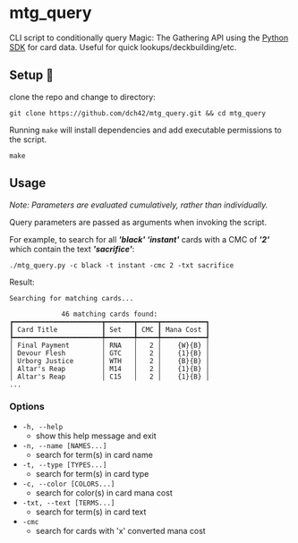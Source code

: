 # mtg_query
CLI script to conditionally query Magic: The Gathering API using the [Python SDK](https://github.com/MagicTheGathering/mtg-sdk-python) for card data. Useful for quick lookups/deckbuilding/etc.

## Setup 🔧
clone the repo and change to directory:
~~~
git clone https://github.com/dch42/mtg_query.git && cd mtg_query
~~~

Running `make` will install dependencies and add executable permissions to the script.

~~~
make
~~~

## Usage
*Note: Parameters are evaluated cumulatively, rather than individually.*

Query parameters are passed as arguments when invoking the script. 

For example, to search for all ***'black' 'instant'*** cards with a CMC of ***'2'*** which contain the text ***'sacrifice'***:

~~~
./mtg_query.py -c black -t instant -cmc 2 -txt sacrifice
~~~

Result:

~~~
Searching for matching cards...

             46 matching cards found:             
┏━━━━━━━━━━━━━━━━━━━━━━┳━━━━━━━┳━━━━━┳━━━━━━━━━━━┓
┃ Card Title           ┃ Set   ┃ CMC ┃ Mana Cost ┃
┡━━━━━━━━━━━━━━━━━━━━━━╇━━━━━━━╇━━━━━╇━━━━━━━━━━━┩
│ Final Payment        │ RNA   │   2 │    {W}{B} │
│ Devour Flesh         │ GTC   │   2 │    {1}{B} │
│ Urborg Justice       │ WTH   │   2 │    {B}{B} │
│ Altar's Reap         │ M14   │   2 │    {1}{B} │
│ Altar's Reap         │ C15   │   2 │    {1}{B} │
...
~~~

### Options
- `-h, --help`
    - show this help message and exit
- `-n, --name [NAMES...]`
    - search for term(s) in card name
- `-t, --type [TYPES...]`
    - search for term(s) in card type
- `-c, --color [COLORS...]`
    - search for color(s) in card mana cost 
- `-txt, --text [TERMS...]`
    - search for term(s) in card text 
- `-cmc`
    - search for cards with 'x' converted mana cost 

